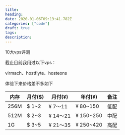 ```yaml
---
title:  
heading: 
date: 2020-01-06T09:13:41.782Z
categories: ["code"]
draft: true
tags: 
description: 
---
```


10大vps评测

截止目前我用过以下vps：

virmach、hostflyte、hosteons

体验下来价格差不多如下

|  内存   |  月付($)   | 月付(¥)|  年付(¥) | 备注
| --- | --- |--- |--- |--- |
| 256M |$ 1~2 | ¥ 7～11| ¥ 80~150 | 低配
| 512M | $ 2~3  | ¥ 14～21| ¥ 150~250 | 中配
| 1G  | $ 3~5  | ¥ 21～35 | ¥ 250~420 | 高配

